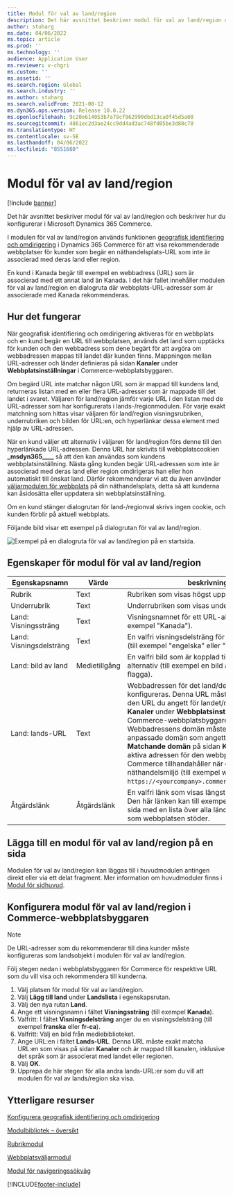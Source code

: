 ```yaml
---
title: Modul för val av land/region
description: Det här avsnittet beskriver modul för val av land/region och beskriver hur du konfigurerar i Microsoft Dynamics 365 Commerce.
author: stuharg
ms.date: 04/06/2022
ms.topic: article
ms.prod: ''
ms.technology: ''
audience: Application User
ms.reviewer: v-chgri
ms.custom: ''
ms.assetid: ''
ms.search.region: Global
ms.search.industry: ''
ms.author: stuharg
ms.search.validFrom: 2021-08-12
ms.dyn365.ops.version: Release 10.0.22
ms.openlocfilehash: 9c20e614053b7a79cf962990dbd13ca0f45d5a00
ms.sourcegitcommit: 4861ec2d3ae24cc9dd4ad3ac748fd05be3d80c70
ms.translationtype: HT
ms.contentlocale: sv-SE
ms.lasthandoff: 04/06/2022
ms.locfileid: "8551680"
---
```

# <a name="countryregion-picker-module"></a>Modul för val av land/region

[!include [banner](includes/banner.md)]

Det här avsnittet beskriver modul för val av land/region och beskriver hur du konfigurerar i Microsoft Dynamics 365 Commerce.

I modulen för val av land/region används funktionen [geografisk identifiering och omdirigering](geo-detection-redirection.md) i Dynamics 365 Commerce för att visa rekommenderade webbplatser för kunder som begär en näthandelsplats-URL som inte är associerad med deras land eller region.

En kund i Kanada begär till exempel en webbadress (URL) som är associerad med ett annat land än Kanada. I det här fallet innehåller modulen för val av land/region en dialogruta där webbplats-URL-adresser som är associerade med Kanada rekommenderas. 

## <a name="how-it-works"></a>Hur det fungerar

När geografisk identifiering och omdirigering aktiveras för en webbplats och en kund begär en URL till webbplatsen, används det land som upptäcks för kunden och den webbadress som dene begärt för att avgöra om webbadressen mappas till landet där kunden finns. Mappningen mellan URL-adresser och länder definieras på sidan **Kanaler** under **Webbplatsinställningar** i Commerce-webbplatsbyggaren. 

Om begärd URL inte matchar någon URL som är mappad till kundens land, returneras listan med en eller flera URL-adresser som är mappade till det landet i svaret. Väljaren för land/region jämför varje URL i den listan med de URL-adresser som har konfigurerats i lands-/regionmodulen. För varje exakt matchning som hittas visar väljaren för land/region visningsrubriken, underrubriken och bilden för URL:en, och hyperlänkar dessa element med hjälp av URL-adressen.

När en kund väljer ett alternativ i väljaren för land/region förs denne till den hyperlänkade URL-adressen. Denna URL har skrivits till webbplatscookien **\_msdyn365\_\_\_\_** så att den kan användas som kundens webbplatsinställning. Nästa gång kunden begär URL-adressen som inte är associerad med deras land eller region omdirigeras han eller hon automatiskt till önskat land. Därför rekommenderar vi att du även använder [väljarmodulen för webbplats](site-selector.md) på din näthandelsplats, detta så att kunderna kan åsidosätta eller uppdatera sin webbplatsinställning. 

Om en kund stänger dialogrutan för land-/regionval skrivs ingen cookie, och kunden förblir på aktuell webbplats. 

Följande bild visar ett exempel på dialogrutan för val av land/region.

![Exempel på en dialogruta för val av land/region på en startsida.](./media/Geo_country-region-module-insitu.png)

## <a name="countryregion-picker-module-properties"></a>Egenskaper för modul för val av land/region

| Egenskapsnamn              | Värde       | beskrivning                                                  |
| -------------------------- | ----------- | ------------------------------------------------------------ |
| Rubrik                    | Text        | Rubriken som visas högst upp i dialogrutan.       |
| Underrubrik                 | Text        | Underrubriken som visas under rubriken.               |
| Land: Visningssträng    | Text        | Visningsnamnet för ett URL-alternativ (till exempel "Kanada").   |
| Land: Visningsdelsträng | Text        | En valfri visningsdelsträng för ett URL-alternativ (till exempel "engelska" eller "franska"). |
| Land: bild av land     | Medietillgång | En valfri bild som är kopplad till ett URL-alternativ (till exempel en bild av kanadensiska flagga). |
| Land: lands-URL       | Text        | Webbadressen för det land/den region som konfigureras. Denna URL måste exakt matcha den URL du angett för landet/regionen på sidan **Kanaler** under **Webbplatsinställningar** Commerce-webbplatsbyggaren. Webbadressens domän måste vara den anpassade domän som angetts i fältet **Matchande domän** på sidan **Kanaler**, inte den aktiva adressen för den webbplats som Commerce tillhandahåller när du skapar din näthandelsmiljö (till exempel webbadressen `https://<yourcompany>.commerce.dynamics.com/`). |
| Åtgärdslänk                | Åtgärdslänk | En valfri länk som visas längst ned i dialogrutan. Den här länken kan till exempel peka på en intern sida med en lista över alla länder och regioner som webbplatsen stöder. |

## <a name="add-a-countryregion-picker-module-to-a-page"></a>Lägga till en modul för val av land/region på en sida

Modulen för val av land/region kan läggas till i huvudmodulen antingen direkt eller via ett delat fragment. Mer information om huvudmoduler finns i [Modul för sidhuvud](author-header-module.md).

## <a name="configure-the-countryregion-picker-module-in-commerce-site-builder"></a>Konfigurera modul för val av land/region i Commerce-webbplatsbyggaren

> [!NOTE]
> De URL-adresser som du rekommenderar till dina kunder måste konfigureras som landsobjekt i modulen för val av land/region.

Följ stegen nedan i webbplatsbyggaren för Commerce för respektive URL som du vill visa och rekommendera till kunderna.

1. Välj platsen för modul för val av land/region.
1. Välj **Lägg till land** under **Landslista** i egenskapsrutan.
1. Välj den nya rutan **Land**.
1. Ange ett visningsnamn i fältet **Visningssträng** (till exempel **Kanada**).
1. Valfritt: I fältet **Visningsdelsträng** anger du en visningsdelsträng (till exempel **franska** eller **fr-ca**).
1. Valfritt: Välj en bild från mediebiblioteket.
1. Ange URL:en i fältet **Lands-URL**. Denna URL måste exakt matcha URL:en som visas på sidan **Kanaler** och är mappad till kanalen, inklusive det språk som är associerat med landet eller regionen. 
1. Välj **OK**.
1. Upprepa de här stegen för alla andra lands-URL:er som du vill att modulen för val av lands/region ska visa.

## <a name="additional-resources"></a>Ytterligare resurser

[Konfigurera geografisk identifiering och omdirigering](geo-detection-redirection.md)

[Modulbibliotek – översikt](starter-kit-overview.md)

[Rubrikmodul](author-header-module.md)

[Webbplatsväljarmodul](site-selector.md)

[Modul för navigeringssökväg](add-breadcrumb.md)

[!INCLUDE[footer-include](../includes/footer-banner.md)]
